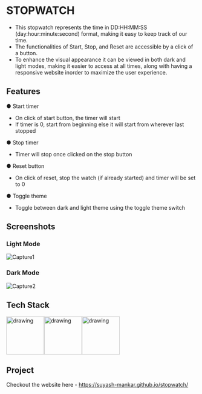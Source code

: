 # STOPWATCH

- This stopwatch represents the time in DD:HH:MM:SS (day:hour:minute:second) format, making it easy to keep track of our time.
- The functionalities of Start, Stop, and Reset are accessible by a click of a button.
- To enhance the visual appearance it can be viewed in both dark and light modes, making it easier to access at all times, along with having a responsive website inorder to maximize the user experience.

## Features

● Start timer

- On click of start button, the timer will start
- If timer is 0, start from beginning else it will start from wherever last stopped

● Stop timer

- Timer will stop once clicked on the stop button

● Reset button

- On click of reset, stop the watch (if already started) and timer will be set to 0

● Toggle theme

- Toggle between dark and light theme using the toggle theme switch

## Screenshots

### Light Mode

![Capture1](https://user-images.githubusercontent.com/84366054/201472777-4d32b42e-d8ad-4e39-97ec-2b1b031af3cb.PNG)

### Dark Mode

![Capture2](https://user-images.githubusercontent.com/84366054/201472803-fead3009-c611-4b20-bd7b-3c13fa717a74.PNG)

## Tech Stack

<div style = "display:flex">
<img src="https://cdn-icons-png.flaticon.com/512/1051/1051277.png" alt="drawing" width="100"/>
<img src="https://cdn-icons-png.flaticon.com/512/5968/5968242.png" alt="drawing" width="100"/>
<img src="https://cdn-icons-png.flaticon.com/512/5968/5968292.png" alt="drawing" width="100"/>
</div>

## Project

Checkout the website here - https://suyash-mankar.github.io/stopwatch/
